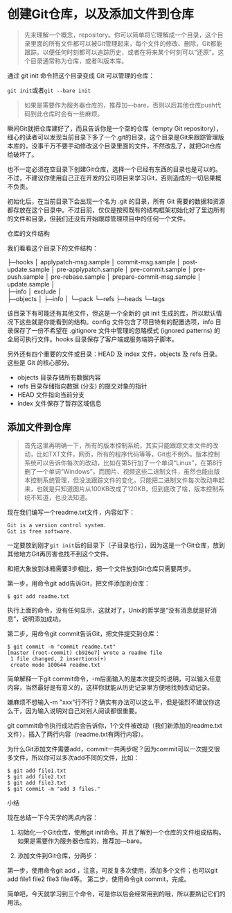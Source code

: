 # 创建Git仓库，以及添加文件到仓库 #

> 先来理解一个概念，repository。你可以简单将它理解成一个目录，这个目录里面的所有文件都可以被Git管理起来，每个文件的修改、删除，Git都能跟踪，以便任何时刻都可以追踪历史，或者在将来某个时刻可以“还原”。这个目录通常称为仓库，或者叫版本库。

通过 git init 命令把这个目录变成 Git 可以管理的仓库：

`git init`或者`git --bare init`

>如果是需要作为服务器仓库的，推荐加—bare，否则以后其他仓库push代码到此仓库时会有一些麻烦。

瞬间Git就把仓库建好了，而且告诉你是一个空的仓库（empty Git repository），细心的读者可以发现当前目录下多了一个.git的目录，这个目录是Git来跟踪管理版本库的，没事千万不要手动修改这个目录里面的文件，不然改乱了，就把Git仓库给破坏了。

也不一定必须在空目录下创建Git仓库，选择一个已经有东西的目录也是可以的。不过，不建议你使用自己正在开发的公司项目来学习Git，否则造成的一切后果概不负责。

初始化后，在当前目录下会出现一个名为 .git 的目录，所有 Git 需要的数据和资源都存放在这个目录中。不过目前，仅仅是按照既有的结构框架初始化好了里边所有的文件和目录，但我们还没有开始跟踪管理项目中的任何一个文件。

仓库的文件结构

我们看看这个目录下的文件结构：

├─hooks
│      applypatch-msg.sample
│      commit-msg.sample
│      post-update.sample
│      pre-applypatch.sample
│      pre-commit.sample
│      pre-push.sample
│      pre-rebase.sample
│      prepare-commit-msg.sample
│      update.sample
│      
├─info
│      exclude
│      
├─objects
│  ├─info
│  └─pack
└─refs
    ├─heads
    └─tags

该目录下有可能还有其他文件，但这是一个全新的 git init 生成的库，所以默认情况下这些就是你能看到的结构。config 文件包含了项目特有的配置选项，info 目录保存了一份不希望在 .gitignore 文件中管理的忽略模式 (ignored patterns) 的全局可执行文件。hooks 目录保存了客户端或服务端钩子脚本。

另外还有四个重要的文件或目录：HEAD 及 index 文件，objects 及 refs 目录。这些是 Git 的核心部分。

- objects 目录存储所有数据内容
- refs 目录存储指向数据 (分支) 的提交对象的指针
- HEAD 文件指向当前分支
- index 文件保存了暂存区域信息

## 添加文件到仓库 ##

> 首先这里再明确一下，所有的版本控制系统，其实只能跟踪文本文件的改动，比如TXT文件，网页，所有的程序代码等等，Git也不例外。版本控制系统可以告诉你每次的改动，比如在第5行加了一个单词“Linux”，在第8行删了一个单词“Windows”。而图片、视频这些二进制文件，虽然也能由版本控制系统管理，但没法跟踪文件的变化，只能把二进制文件每次改动串起来，也就是只知道图片从100KB改成了120KB，但到底改了啥，版本控制系统不知道，也没法知道。

现在我们编写一个readme.txt文件，内容如下：


    Git is a version control system.
    Git is free software.

一定要放到刚才`git init`后的目录下（子目录也行），因为这是一个Git仓库，放到其他地方Git再厉害也找不到这个文件。

和把大象放到冰箱需要3步相比，把一个文件放到Git仓库只需要两步。

第一步，用命令git add告诉Git，把文件添加到仓库：

`$ git add readme.txt`

执行上面的命令，没有任何显示，这就对了，Unix的哲学是“没有消息就是好消息”，说明添加成功。

第二步，用命令git commit告诉Git，把文件提交到仓库：

    $ git commit -m "commit readme.txt"
    [master (root-commit) cb926e7] wrote a readme file
     1 file changed, 2 insertions(+)
     create mode 100644 readme.txt

简单解释一下git commit命令，-m后面输入的是本次提交的说明，可以输入任意内容，当然最好是有意义的，这样你就能从历史记录里方便地找到改动记录。

嫌麻烦不想输入-m "xxx"行不行？确实有办法可以这么干，但是强烈不建议你这么干，因为输入说明对自己对别人阅读都很重要。

git commit命令执行成功后会告诉你，1个文件被改动（我们新添加的readme.txt文件），插入了两行内容（readme.txt有两行内容）。

为什么Git添加文件需要add，commit一共两步呢？因为commit可以一次提交很多文件，所以你可以多次add不同的文件，比如：
    
    $ git add file1.txt
    $ git add file2.txt
    $ git add file3.txt
    $ git commit -m "add 3 files."

小结

现在总结一下今天学的两点内容：

1. 初始化一个Git仓库，使用git init命令。并且了解到一个仓库的文件组成结构。如果是需要作为服务器仓库的，推荐加—bare。

2. 添加文件到Git仓库，分两步：

第一步，使用命令git add ，注意，可反复多次使用，添加多个文件；也可以git add file1 file2 file3 file4等。
第二步，使用命令git commit，完成。

简单吧，今天就学习到三个命令，可是你以后会经常用到的哦，所以要熟记它们的用法。